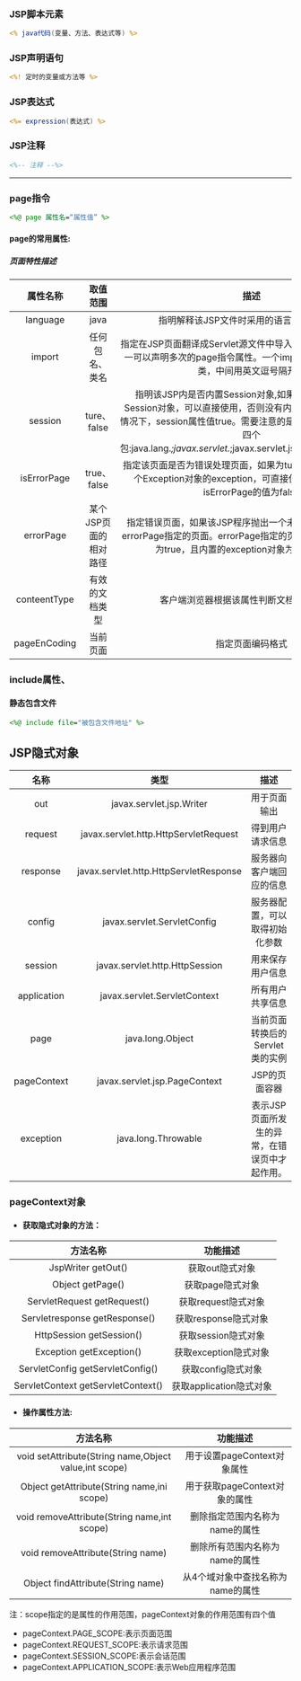 ### JSP脚本元素
```jsp
<% java代码(变量、方法、表达式等) %>
```
### JSP声明语句
```jsp
<%! 定时的变量或方法等 %>
```
### JSP表达式
```jsp
<%= expression(表达式) %>
```
### JSP注释
```jsp
<%-- 注释 --%>
```
---
### page指令
```jsp
<%@ page 属性名=“属性值” %>
```
#### page的常用属性:  
##### 页面特性描述
属性名称|取值范围|描述
:-:|:-:|:-:
language|java|指明解释该JSP文件时采用的语言，默认为java
import|任何包名、类名|指定在JSP页面翻译成Servlet源文件中导入的包或类。import是唯一可以声明多次的page指令属性。一个import属性可以引用多个类，中间用英文逗号隔开。
session|ture、false|指明该JSP内是否内置Session对象,如果为true,则说明内置Session对象，可以直接使用，否则没有内置Session对象。默认情况下，session属性值true。需要注意的是JSP引擎自动导入以下四个包:java.lang.*;javax.servlet.*;javax.servlet.jsp.*;javax.servlet.http.*;
isErrorPage|true、false|指定该页面是否为错误处理页面，如果为ture，则该JSP内置有一个Exception对象的exception，可直接使用。默认情况下，isErrorPage的值为false
errorPage|某个JSP页面的相对路径|指定错误页面，如果该JSP程序抛出一个未捕获的异常，则转到errorPage指定的页面。errorPage指定的页面的isErrorPage属性为true，且内置的exception对象为未捕获的异常
conteentType|有效的文档类型|客户端浏览器根据该属性判断文档类型(MIME)
pageEnCoding|当前页面|指定页面编码格式
### include属性、
#### 静态包含文件
```jsp
<%@ include file="被包含文件地址" %>
```

## JSP隐式对象
名称|类型|描述
:-:|:-:|:-:
out|javax.servlet.jsp.Writer|用于页面输出
request|javax.servlet.http.HttpServletRequest|得到用户请求信息
response|javax.servlet.http.HttpServletResponse|服务器向客户端回应的信息
config|javax.servlet.ServletConfig|服务器配置，可以取得初始化参数
session|javax.servlet.http.HttpSession|用来保存用户信息
application|javax.servlet.ServletContext|所有用户共享信息
page|java.long.Object|当前页面转换后的Servlet类的实例
pageContext|javax.servlet.jsp.PageContext|JSP的页面容器
exception|java.long.Throwable|表示JSP页面所发生的异常，在错误页中才起作用。

### pageContext对象
- #### 获取隐式对象的方法：
方法名称|功能描述
:-:|:-:
JspWriter getOut()|获取out隐式对象
Object getPage()|获取page隐式对象
ServletRequest getRequest()|获取request隐式对象
Servletresponse getResponse()|获取response隐式对象
HttpSession getSession()|获取session隐式对象
Exception getException()|获取exception隐式对象
ServletConfig getServletConfig()|获取config隐式对象
ServletContext getServletContext()|获取application隐式对象
- ####  操作属性方法:
方法名称|功能描述
:-:|:-:
void setAttribute(String name,Object value,int scope)|用于设置pageContext对象属性
Object getAttribute(String name,ini scope)|用于获取pageContext对象的属性
void removeAttribute(String name,int scope)|删除指定范围内名称为name的属性
void removeAttribute(String name)|删除所有范围内名称为name的属性
Object findAttribute(String name)|从4个域对象中查找名称为name的属性
注：scope指定的是属性的作用范围，pageContext对象的作用范围有四个值
- pageContext.PAGE_SCOPE:表示页面范围
- pageContext.REQUEST_SCOPE:表示请求范围
- pageContext.SESSION_SCOPE:表示会话范围
- pageContext.APPLICATION_SCOPE:表示Web应用程序范围
